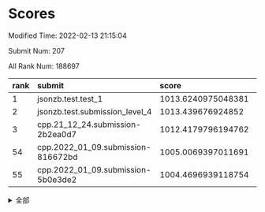 # Scores

Modified Time: 2022-02-13 21:15:04

Submit Num: 207

All Rank Num: 188697

| rank |               submit               |       score        |       sigma        | pk_num |
| :--- | :--------------------------------- | :----------------- | :----------------- | :----- |
| 1    | jsonzb.test.test_1                 | 1013.6240975048381 | 0.8212645338153773 | 3649   |
| 2    | jsonzb.test.submission_level_4     | 1013.439676924852  | 0.8342705080622147 | 3646   |
| 3    | cpp.21_12_24.submission-2b2ea0d7   | 1012.4179796194762 | 0.7786346136014274 | 3642   |
| 54   | cpp.2022_01_09.submission-816672bd | 1005.0069397011691 | 0.7071099398941538 | 3645   |
| 55   | cpp.2022_01_09.submission-5b0e3de2 | 1004.4696939118754 | 0.7231980417088922 | 3648   |


<details>
<summary>全部</summary>

| rank |                 submit                 |       score        |       sigma        | pk_num |
| :--- | :------------------------------------- | :----------------- | :----------------- | :----- |
| 1    | jsonzb.test.test_1                     | 1013.6240975048381 | 0.8212645338153773 | 3649   |
| 2    | jsonzb.test.submission_level_4         | 1013.439676924852  | 0.8342705080622147 | 3646   |
| 3    | cpp.21_12_24.submission-2b2ea0d7       | 1012.4179796194762 | 0.7786346136014274 | 3642   |
| 4    | gobigger.level_3.submission_level_3_12 | 1011.5258785514682 | 0.7447756411552632 | 3647   |
| 5    | gobigger.level_3.submission_level_3_38 | 1011.300246394481  | 0.7643980111006938 | 3647   |
| 6    | gobigger.level_3.submission_level_3_9  | 1011.2747242125814 | 0.7702664376294974 | 3648   |
| 7    | gobigger.level_3.submission_level_3_3  | 1010.8067851168066 | 0.7448446903239301 | 3649   |
| 8    | gobigger.level_3.submission_level_3_2  | 1010.7726378631202 | 0.7878206962165135 | 3641   |
| 9    | gobigger.level_3.submission_level_3_7  | 1010.5926052922955 | 0.7509960117838085 | 3646   |
| 10   | gobigger.level_3.submission_level_3_40 | 1010.5285988861516 | 0.7632981876407006 | 3648   |
| 11   | gobigger.level_3.submission_level_3_26 | 1010.5246235762969 | 0.7887458030944402 | 3649   |
| 12   | gobigger.level_3.submission_level_3_27 | 1010.4962115205244 | 0.7654097925090495 | 3647   |
| 13   | gobigger.level_3.submission_level_3_13 | 1010.419998207602  | 0.7629970314904893 | 3647   |
| 14   | gobigger.level_3.submission_level_3_5  | 1010.4121778570476 | 0.7729198705584267 | 3645   |
| 15   | gobigger.level_3.submission_level_3_44 | 1010.3697949439692 | 0.7571810647730943 | 3643   |
| 16   | gobigger.level_3.submission_level_3_31 | 1010.3518396026473 | 0.7622937641647604 | 3640   |
| 17   | gobigger.level_3.submission_level_3_15 | 1010.3309229012458 | 0.792923471763569  | 3647   |
| 18   | gobigger.level_3.submission_level_3_43 | 1010.3307933984643 | 0.7659417444203941 | 3651   |
| 19   | gobigger.level_3.submission_level_3_39 | 1010.2623462075608 | 0.7619577937814849 | 3642   |
| 20   | gobigger.level_3.submission_level_3_42 | 1010.2381852098798 | 0.7659945094041266 | 3649   |
| 21   | gobigger.level_3.submission_level_3_20 | 1010.1175851609831 | 0.771530453100927  | 3645   |
| 22   | gobigger.level_3.submission_level_3_24 | 1010.0238272029213 | 0.7536509906669266 | 3646   |
| 23   | gobigger.level_3.submission_level_3_1  | 1010.0054284378203 | 0.7601440544813127 | 3645   |
| 24   | gobigger.level_3.submission_level_3_16 | 1009.9958252360052 | 0.755987135952911  | 3646   |
| 25   | gobigger.level_3.submission_level_3_11 | 1009.9930204917247 | 0.7870968184398339 | 3651   |
| 26   | gobigger.level_3.submission_level_3_28 | 1009.992468546742  | 0.7467681757184972 | 3647   |
| 27   | gobigger.level_3.submission_level_3_33 | 1009.9630810110781 | 0.7486341897269778 | 3642   |
| 28   | gobigger.level_3.submission_level_3_23 | 1009.9584509774186 | 0.7756921641395707 | 3644   |
| 29   | gobigger.level_3.submission_level_3_49 | 1009.9151600238893 | 0.7600948367375697 | 3646   |
| 30   | gobigger.level_3.submission_level_3_14 | 1009.9028279043309 | 0.7562944748272821 | 3650   |
| 31   | gobigger.level_3.submission_level_3_4  | 1009.8834975061263 | 0.7417555445492187 | 3653   |
| 32   | gobigger.level_3.submission_level_3_41 | 1009.8624488598547 | 0.7586793115999861 | 3648   |
| 33   | gobigger.level_3.submission_level_3_19 | 1009.8140780826718 | 0.7484148155393239 | 3648   |
| 34   | gobigger.level_3.submission_level_3_30 | 1009.748603841022  | 0.7551582814011603 | 3646   |
| 35   | gobigger.level_3.submission_level_3_29 | 1009.7453826092682 | 0.7692314207490809 | 3646   |
| 36   | gobigger.level_3.submission_level_3_46 | 1009.6942425914026 | 0.7727549060761275 | 3647   |
| 37   | gobigger.level_3.submission_level_3_47 | 1009.6471625490898 | 0.7635779921718605 | 3646   |
| 38   | gobigger.level_3.submission_level_3_36 | 1009.5907533452378 | 0.7591601105601968 | 3651   |
| 39   | gobigger.level_3.submission_level_3_6  | 1009.3548874507284 | 0.7292378833209163 | 3648   |
| 40   | gobigger.level_3.submission_level_3_8  | 1009.2183235985098 | 0.7255246496819413 | 3648   |
| 41   | gobigger.level_3.submission_level_3_37 | 1009.1835921526008 | 0.7546848121949703 | 3651   |
| 42   | gobigger.level_3.submission_level_3_10 | 1009.1051177360674 | 0.771185794035964  | 3648   |
| 43   | gobigger.level_3.submission_level_3_45 | 1008.9795151648932 | 0.7436151507831581 | 3645   |
| 44   | gobigger.level_3.submission_level_3_21 | 1008.970014146227  | 0.747518365205964  | 3650   |
| 45   | gobigger.level_3.submission_level_3_35 | 1008.9083448824624 | 0.7650536810295304 | 3648   |
| 46   | gobigger.level_3.submission_level_3_48 | 1008.9005782550315 | 0.7638270410321378 | 3648   |
| 47   | gobigger.level_3.submission_level_3_25 | 1008.7724649153054 | 0.749524742744085  | 3647   |
| 48   | gobigger.level_3.submission_level_3_0  | 1008.737654178636  | 0.747220593202335  | 3644   |
| 49   | gobigger.level_3.submission_level_3_17 | 1008.661275936742  | 0.7407264399198003 | 3647   |
| 50   | gobigger.level_3.submission_level_3_34 | 1008.548858018973  | 0.7500369896329099 | 3642   |
| 51   | gobigger.level_3.submission_level_3_32 | 1008.5045073060938 | 0.7456190717968719 | 3647   |
| 52   | gobigger.level_3.submission_level_3_18 | 1008.4054285491243 | 0.7342359996743064 | 3652   |
| 53   | gobigger.level_3.submission_level_3_22 | 1008.1893883608997 | 0.7196901405127687 | 3648   |
| 54   | cpp.2022_01_09.submission-816672bd     | 1005.0069397011691 | 0.7071099398941538 | 3645   |
| 55   | cpp.2022_01_09.submission-5b0e3de2     | 1004.4696939118754 | 0.7231980417088922 | 3648   |
| 56   | gobigger.level_1.submission_level_1_17 | 1004.4180384634011 | 0.7187009897764114 | 3646   |
| 57   | gobigger.level_1.submission_level_1_37 | 1004.3816962572535 | 0.7226771583994921 | 3644   |
| 58   | gobigger.level_1.submission_level_1_22 | 1004.2984319715547 | 0.7162591533771344 | 3649   |
| 59   | gobigger.level_1.submission_level_1_16 | 1004.245523382175  | 0.7219903289964988 | 3645   |
| 60   | gobigger.level_1.submission_level_1_24 | 1004.23072121904   | 0.7058196557585841 | 3648   |
| 61   | gobigger.level_1.submission_level_1_32 | 1004.2122154769359 | 0.714576718121287  | 3642   |
| 62   | gobigger.level_1.submission_level_1_1  | 1004.1595401850019 | 0.7202258663840134 | 3641   |
| 63   | gobigger.level_1.submission_level_1_45 | 1004.0935266543164 | 0.726801814239387  | 3649   |
| 64   | gobigger.level_1.submission_level_1_27 | 1004.0646523268739 | 0.714760690967945  | 3646   |
| 65   | gobigger.level_1.submission_level_1_5  | 1003.988046012368  | 0.7199528903299856 | 3645   |
| 66   | gobigger.level_1.submission_level_1_47 | 1003.9791081696669 | 0.7148718590428377 | 3644   |
| 67   | gobigger.level_1.submission_level_1_6  | 1003.963166017237  | 0.730665622812612  | 3645   |
| 68   | gobigger.level_1.submission_level_1_4  | 1003.8766228518217 | 0.7220558298469342 | 3648   |
| 69   | gobigger.level_1.submission_level_1_15 | 1003.864221642801  | 0.7157095647416638 | 3645   |
| 70   | gobigger.level_1.submission_level_1_39 | 1003.8285333263233 | 0.72691675827682   | 3647   |
| 71   | gobigger.level_1.submission_level_1_7  | 1003.8108194666706 | 0.7186473974567299 | 3640   |
| 72   | gobigger.level_1.submission_level_1_35 | 1003.8079086664344 | 0.7084390108337918 | 3649   |
| 73   | gobigger.level_1.submission_level_1_13 | 1003.704519093314  | 0.7250485414942505 | 3652   |
| 74   | gobigger.level_1.submission_level_1_29 | 1003.6610496097244 | 0.7116419502424797 | 3651   |
| 75   | gobigger.level_1.submission_level_1_36 | 1003.5868521385802 | 0.7084920440396841 | 3651   |
| 76   | gobigger.level_1.submission_level_1_49 | 1003.532998050496  | 0.7268052860107713 | 3642   |
| 77   | gobigger.level_1.submission_level_1_2  | 1003.4913036784459 | 0.7159905187310945 | 3646   |
| 78   | gobigger.level_1.submission_level_1_33 | 1003.4149763168086 | 0.7116260001316483 | 3644   |
| 79   | gobigger.level_1.submission_level_1_44 | 1003.3627421587297 | 0.7193249992463732 | 3648   |
| 80   | gobigger.level_1.submission_level_1_34 | 1003.3625858601471 | 0.7072211947491648 | 3646   |
| 81   | gobigger.level_1.submission_level_1_41 | 1003.3108274644311 | 0.7102989544189611 | 3651   |
| 82   | gobigger.level_1.submission_level_1_11 | 1003.2794585457036 | 0.7164499543364373 | 3640   |
| 83   | gobigger.level_1.submission_level_1_19 | 1003.2285321580307 | 0.7175283780677916 | 3647   |
| 84   | gobigger.level_1.submission_level_1_0  | 1003.1967871649214 | 0.7158571516981066 | 3648   |
| 85   | gobigger.level_1.submission_level_1_43 | 1003.0854846844409 | 0.7064119261587063 | 3647   |
| 86   | gobigger.level_1.submission_level_1_18 | 1003.0851668647838 | 0.7187461512171538 | 3646   |
| 87   | gobigger.level_1.submission_level_1_10 | 1003.0323951835867 | 0.7215893021440725 | 3649   |
| 88   | gobigger.level_1.submission_level_1_23 | 1002.9893413236485 | 0.7051034210047554 | 3644   |
| 89   | gobigger.level_1.submission_level_1_9  | 1002.9703100010518 | 0.7093348954208838 | 3642   |
| 90   | gobigger.level_1.submission_level_1_30 | 1002.9476957908822 | 0.7065042077224964 | 3643   |
| 91   | gobigger.level_1.submission_level_1_3  | 1002.85560231493   | 0.7125055124222222 | 3641   |
| 92   | gobigger.level_1.submission_level_1_20 | 1002.8035053305309 | 0.7064404290317163 | 3651   |
| 93   | gobigger.level_1.submission_level_1_21 | 1002.7938438447377 | 0.7092959975665879 | 3640   |
| 94   | gobigger.level_1.submission_level_1_48 | 1002.548540593985  | 0.7106245027914408 | 3649   |
| 95   | gobigger.level_1.submission_level_1_26 | 1002.5118997764305 | 0.7170343156143975 | 3647   |
| 96   | gobigger.level_1.submission_level_1_14 | 1002.429292925276  | 0.7188202875424209 | 3644   |
| 97   | gobigger.level_1.submission_level_1_31 | 1002.3203485224676 | 0.7201651775764744 | 3643   |
| 98   | gobigger.level_1.submission_level_1_8  | 1002.3164086108616 | 0.7105388912215239 | 3650   |
| 99   | gobigger.level_1.submission_level_1_46 | 1002.083836562142  | 0.7049273873945788 | 3648   |
| 100  | gobigger.level_1.submission_level_1_12 | 1002.0712340925481 | 0.7243950811906366 | 3652   |
| 101  | gobigger.level_1.submission_level_1_38 | 1002.0478996272329 | 0.7065351288133276 | 3653   |
| 102  | gobigger.level_1.submission_level_1_40 | 1001.9593134623228 | 0.7141511275746579 | 3644   |
| 103  | gobigger.level_1.submission_level_1_42 | 1001.7830206460206 | 0.7221871475773158 | 3647   |
| 104  | gobigger.level_1.submission_level_1_25 | 1001.7815716200637 | 0.7080045331410083 | 3641   |
| 105  | gobigger.level_1.submission_level_1_28 | 1001.4668522175714 | 0.7104909334283849 | 3645   |
| 106  | gobigger.random.submission_random_25   | 997.6742067752693  | 0.7115599078551264 | 3646   |
| 107  | gobigger.random.submission_random_36   | 997.1545526332969  | 0.7068721887961253 | 3648   |
| 108  | gobigger.random.submission_random_10   | 996.9501243747454  | 0.7017994885987495 | 3644   |
| 109  | gobigger.random.submission_random_13   | 996.8789377055148  | 0.7219249196095343 | 3644   |
| 110  | gobigger.random.submission_random_39   | 996.7955051694613  | 0.7036906900010649 | 3646   |
| 111  | gobigger.random.submission_random_26   | 996.7587840249848  | 0.714999591780153  | 3651   |
| 112  | gobigger.random.submission_random_47   | 996.6894932428609  | 0.7123023592028952 | 3641   |
| 113  | gobigger.random.submission_random_12   | 996.6347184800562  | 0.7076856801090488 | 3649   |
| 114  | gobigger.random.submission_random_38   | 996.5694809565925  | 0.7092898284358558 | 3651   |
| 115  | gobigger.random.submission_random_33   | 996.5350642409195  | 0.7127153763768839 | 3649   |
| 116  | gobigger.random.submission_random_5    | 996.5036177801825  | 0.7369134138096906 | 3646   |
| 117  | gobigger.random.submission_random_30   | 996.4789566872511  | 0.7267369478005044 | 3645   |
| 118  | gobigger.random.submission_random_18   | 996.4433102300229  | 0.7097391434574929 | 3642   |
| 119  | gobigger.random.submission_random_34   | 996.4308572141694  | 0.7192213934001636 | 3648   |
| 120  | gobigger.random.submission_random_44   | 996.3813526222211  | 0.717816391347263  | 3648   |
| 121  | gobigger.random.submission_random_48   | 996.3703056792435  | 0.7061914472693736 | 3645   |
| 122  | gobigger.random.submission_random_29   | 996.283665481323   | 0.7109790078929724 | 3647   |
| 123  | gobigger.random.submission_random_37   | 996.2561824532327  | 0.7105067740237846 | 3642   |
| 124  | gobigger.random.submission_random_21   | 996.2545769188841  | 0.7049573233790856 | 3645   |
| 125  | gobigger.random.submission_random_6    | 996.216539395816   | 0.713955163906505  | 3644   |
| 126  | gobigger.random.submission_random_4    | 996.2017335379198  | 0.7111714721155912 | 3648   |
| 127  | gobigger.random.submission_random_7    | 996.129606030861   | 0.71999034357019   | 3646   |
| 128  | gobigger.random.submission_random_1    | 996.1126409670119  | 0.7213696616915978 | 3646   |
| 129  | gobigger.random.submission_random_15   | 996.0707638958753  | 0.7095282460749374 | 3652   |
| 130  | gobigger.random.submission_random_8    | 996.0417182033165  | 0.7045071331915846 | 3646   |
| 131  | gobigger.random.submission_random_0    | 996.0321528300375  | 0.7209116295818944 | 3647   |
| 132  | gobigger.random.submission_random_24   | 996.0276985927013  | 0.7216485841241937 | 3646   |
| 133  | gobigger.random.submission_random_22   | 996.0206842791262  | 0.7191926257016865 | 3649   |
| 134  | gobigger.random.submission_random_11   | 995.9836528467088  | 0.7049064891262382 | 3648   |
| 135  | gobigger.random.submission_random_19   | 995.9581232010283  | 0.7046352899894511 | 3641   |
| 136  | gobigger.random.submission_random_42   | 995.9176965731132  | 0.7066657687403115 | 3642   |
| 137  | gobigger.random.submission_random_2    | 995.9146126191931  | 0.7125594484357174 | 3641   |
| 138  | gobigger.random.submission_random_40   | 995.8807783365584  | 0.7165502167843203 | 3647   |
| 139  | gobigger.random.submission_random_16   | 995.6942780695751  | 0.7133856705305908 | 3648   |
| 140  | gobigger.random.submission_random_41   | 995.6797748681311  | 0.7314343375651925 | 3649   |
| 141  | gobigger.random.submission_random_31   | 995.6473451361799  | 0.7055695102775206 | 3646   |
| 142  | gobigger.random.submission_random_23   | 995.6435306718757  | 0.7199330245874545 | 3648   |
| 143  | gobigger.random.submission_random_28   | 995.636958934558   | 0.7126357876477408 | 3650   |
| 144  | gobigger.random.submission_random_45   | 995.6249034679639  | 0.7167387341871999 | 3642   |
| 145  | gobigger.random.submission_random_46   | 995.6122610958345  | 0.7140911551809885 | 3650   |
| 146  | gobigger.random.submission_random_14   | 995.4169925998839  | 0.7007860248495693 | 3646   |
| 147  | gobigger.random.submission_random_20   | 995.2839456315601  | 0.722457339239727  | 3642   |
| 148  | gobigger.random.submission_random_32   | 995.2447546217378  | 0.7059305543114895 | 3643   |
| 149  | gobigger.random.submission_random_49   | 995.2269451485284  | 0.7111887301612969 | 3650   |
| 150  | gobigger.random.submission_random_27   | 995.2204166023705  | 0.7292091563998491 | 3647   |
| 151  | gobigger.random.submission_random_17   | 995.2095768766806  | 0.7184069833762816 | 3648   |
| 152  | gobigger.random.submission_random_35   | 994.9815439300922  | 0.7258372387109017 | 3652   |
| 153  | gobigger.random.submission_random_3    | 994.9346285375719  | 0.7252105092080166 | 3649   |
| 154  | gobigger.level_2.submission_level_2_24 | 994.8719099808571  | 0.7201485075002079 | 3645   |
| 155  | gobigger.random.submission_random_43   | 994.5674420156782  | 0.7179756480730384 | 3644   |
| 156  | gobigger.random.submission_random_9    | 994.2881185871355  | 0.7181215054712635 | 3644   |
| 157  | gobigger.level_2.submission_level_2_45 | 993.8311183215926  | 0.7508474859376849 | 3643   |
| 158  | gobigger.level_2.submission_level_2_46 | 993.7254991291337  | 0.7343275213413201 | 3646   |
| 159  | gobigger.level_2.submission_level_2_49 | 993.6308412496367  | 0.722657966892069  | 3651   |
| 160  | gobigger.level_2.submission_level_2_13 | 993.5163416712761  | 0.7321003586270692 | 3644   |
| 161  | gobigger.level_2.submission_level_2_8  | 993.1978567392306  | 0.7424780125563555 | 3644   |
| 162  | gobigger.level_2.submission_level_2_4  | 993.0677306925855  | 0.7569002317284549 | 3653   |
| 163  | gobigger.level_2.submission_level_2_42 | 993.0513126593484  | 0.7415915662216084 | 3646   |
| 164  | gobigger.level_2.submission_level_2_10 | 992.9850039376126  | 0.7440925742880472 | 3646   |
| 165  | gobigger.level_2.submission_level_2_36 | 992.9576300909679  | 0.7473371762832922 | 3647   |
| 166  | gobigger.level_2.submission_level_2_17 | 992.7668752510731  | 0.7349310876889928 | 3646   |
| 167  | gobigger.level_2.submission_level_2_1  | 992.7552969528192  | 0.7512422206961398 | 3648   |
| 168  | gobigger.level_2.submission_level_2_23 | 992.6091276170787  | 0.7428326784616851 | 3650   |
| 169  | gobigger.level_2.submission_level_2_20 | 992.6061685684842  | 0.7437229611677881 | 3649   |
| 170  | gobigger.level_2.submission_level_2_9  | 992.5463632188159  | 0.7494850657312355 | 3644   |
| 171  | gobigger.level_2.submission_level_2_26 | 992.5127402033602  | 0.7386477823866459 | 3650   |
| 172  | gobigger.level_2.submission_level_2_25 | 992.3780469122293  | 0.7447337787395916 | 3644   |
| 173  | gobigger.level_2.submission_level_2_39 | 992.3668877438204  | 0.750583953252981  | 3644   |
| 174  | gobigger.level_2.submission_level_2_29 | 992.3389024978334  | 0.7460846338846084 | 3646   |
| 175  | gobigger.level_2.submission_level_2_12 | 992.3221147470396  | 0.7358184606018802 | 3643   |
| 176  | gobigger.level_2.submission_level_2_43 | 992.2989214730098  | 0.7419943523052818 | 3643   |
| 177  | gobigger.level_2.submission_level_2_0  | 992.2897448547387  | 0.7465538857828146 | 3648   |
| 178  | gobigger.level_2.submission_level_2_40 | 992.2661067429079  | 0.7426034112466537 | 3646   |
| 179  | gobigger.level_2.submission_level_2_16 | 992.182252085327   | 0.7389713498073696 | 3640   |
| 180  | gobigger.level_2.submission_level_2_31 | 992.1141118276307  | 0.745735814578402  | 3645   |
| 181  | gobigger.level_2.submission_level_2_38 | 992.0504685911413  | 0.7407607073451403 | 3648   |
| 182  | gobigger.level_2.submission_level_2_2  | 992.0002110979876  | 0.7445588388550555 | 3645   |
| 183  | gobigger.level_2.submission_level_2_15 | 991.9209373097257  | 0.7606048549763768 | 3645   |
| 184  | gobigger.level_2.submission_level_2_22 | 991.8679445226466  | 0.7492243940249496 | 3648   |
| 185  | gobigger.level_2.submission_level_2_41 | 991.8667206338679  | 0.7480722674124894 | 3646   |
| 186  | gobigger.level_2.submission_level_2_19 | 991.7270194103784  | 0.7449985444051537 | 3648   |
| 187  | gobigger.level_2.submission_level_2_3  | 991.6186547228924  | 0.7431982262207747 | 3646   |
| 188  | gobigger.level_2.submission_level_2_28 | 991.5589335781536  | 0.7497116745809647 | 3649   |
| 189  | gobigger.level_2.submission_level_2_14 | 991.5383121743088  | 0.7514031048240902 | 3645   |
| 190  | gobigger.level_2.submission_level_2_7  | 991.5212656413606  | 0.7720003246574695 | 3650   |
| 191  | gobigger.level_2.submission_level_2_5  | 991.5082574298117  | 0.7653833939715082 | 3645   |
| 192  | gobigger.level_2.submission_level_2_11 | 991.5076098300104  | 0.757378739642962  | 3649   |
| 193  | gobigger.level_2.submission_level_2_34 | 991.498232379807   | 0.7400541769806529 | 3646   |
| 194  | gobigger.level_2.submission_level_2_37 | 991.479945875063   | 0.7543994424835953 | 3648   |
| 195  | gobigger.level_2.submission_level_2_27 | 991.4783019476727  | 0.7554075029955899 | 3646   |
| 196  | gobigger.level_2.submission_level_2_33 | 991.4757105500917  | 0.7544871676896433 | 3649   |
| 197  | gobigger.level_2.submission_level_2_32 | 991.2556180927185  | 0.7527373103352628 | 3643   |
| 198  | gobigger.level_2.submission_level_2_35 | 991.2066124134542  | 0.743253643091952  | 3645   |
| 199  | gobigger.level_2.submission_level_2_48 | 991.1863066601057  | 0.7777225296446514 | 3639   |
| 200  | gobigger.level_2.submission_level_2_30 | 991.1785124493725  | 0.7507382213333925 | 3647   |
| 201  | gobigger.level_2.submission_level_2_44 | 991.0974297458342  | 0.7263520489945179 | 3640   |
| 202  | gobigger.level_2.submission_level_2_18 | 991.055305238001   | 0.7539329035702916 | 3643   |
| 203  | gobigger.level_2.submission_level_2_21 | 990.9664565976896  | 0.7605768288080589 | 3646   |
| 204  | gobigger.level_2.submission_level_2_47 | 990.8960132592023  | 0.7848382479001542 | 3650   |
| 205  | gobigger.level_2.submission_level_2_6  | 990.4671133117544  | 0.7638940258719444 | 3648   |
| 206  | gobigger.none.submission_none_1        | 978.5782787619103  | 1.1817701976654638 | 3642   |
| 207  | gobigger.none.submission_none_0        | 975.9210956425746  | 1.4775308871836266 | 3645   |

</details>